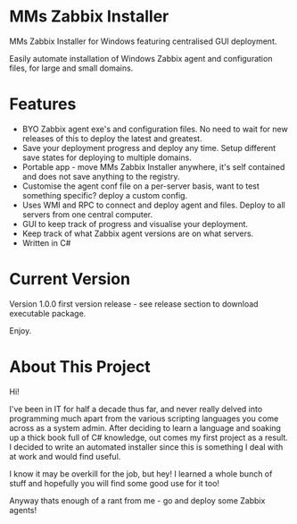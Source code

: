 MMs Zabbix Installer
====================

MMs Zabbix Installer for Windows featuring centralised GUI deployment. 

Easily automate installation of Windows Zabbix agent and configuration files, for large and small domains.

Features
========

* BYO Zabbix agent exe's and configuration files. No need to wait for new releases of this to deploy the latest and greatest.
* Save your deployment progress and deploy any time. Setup different save states for deploying to multiple domains.
* Portable app - move MMs Zabbix Installer anywhere, it's self contained and does not save anything to the registry.
* Customise the agent conf file on a per-server basis, want to test something specific? deploy a custom config.
* Uses WMI and RPC to connect and deploy agent and files. Deploy to all servers from one central computer.
* GUI to keep track of progress and visualise your deployment.
* Keep track of what Zabbix agent versions are on what servers.
* Written in C#

Current Version
===============

Version 1.0.0 first version release - see release section to download executable package.

Enjoy.

About This Project
==================

Hi! 

I've been in IT for half a decade thus far, and never really delved into programming much apart from the various scripting
languages you come across as a system admin. After deciding to learn a language and soaking up a thick book full of 
C# knowledge, out comes my first project as a result. I decided to write an automated installer since this is something
I deal with at work and would find useful.

I know it may be overkill for the job, but hey! I learned a whole bunch of stuff and hopefully you will find 
some good use for it too!

Anyway thats enough of a rant from me - go and deploy some Zabbix agents!

